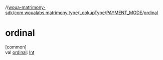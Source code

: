 //[woua-matrimony-sdk](../../../../index.md)/[com.woualabs.matrimony.type](../../index.md)/[LookupType](../index.md)/[PAYMENT_MODE](index.md)/[ordinal](ordinal.md)

# ordinal

[common]\
val [ordinal](ordinal.md): [Int](https://kotlinlang.org/api/latest/jvm/stdlib/kotlin/-int/index.html)
